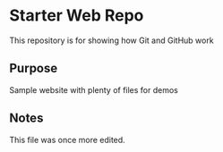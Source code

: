 # Starter Web Repo

This repository is for showing how Git and GitHub work

## Purpose

Sample website with plenty of files for demos

## Notes

This file was once more edited.
